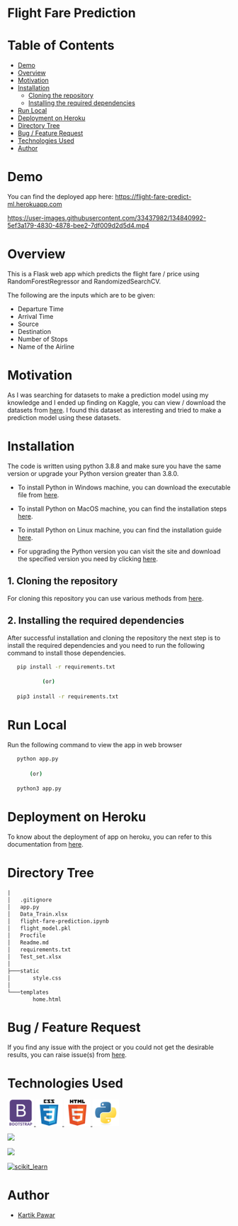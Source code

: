 # Flight Fare Prediction

# Table of Contents
- [Demo](#demo)
- [Overview](#overview)
- [Motivation](#motivation)
- [Installation](#installation)
  - [Cloning the repository](#1-cloning-the-repository)
  - [ Installing the required dependencies](#2-installing-the-required-dependencies)
- [Run Local](#run-local)
- [Deployment on Heroku](#deployment-on-heroku)
- [Directory Tree](#directory-tree)
- [Bug / Feature Request](#bug--feature-request)
- [Technologies Used](#technologies-used)
- [Author](#author)

# Demo

You can find the deployed app here: https://flight-fare-predict-ml.herokuapp.com

https://user-images.githubusercontent.com/33437982/134840992-5ef3a179-4830-4878-bee2-7df009d2d5d4.mp4

# Overview

This is a Flask web app which predicts the flight fare / price using RandomForestRegressor and RandomizedSearchCV.

The following are the inputs which are to be given:
- Departure Time
- Arrival Time
- Source
- Destination
- Number of Stops
- Name of the Airline
  
# Motivation

As I was searching for datasets to make a prediction model using my knowledge and I ended up finding on Kaggle, you can view / download the datasets from [here](https://www.kaggle.com/nikhilmittal/flight-fare-prediction-mh?rvi=1). I found this dataset as interesting and tried to make a prediction model using these datasets.

# Installation

The code is written using python 3.8.8 and make sure you have the same version or upgrade your Python version greater than 3.8.0.

- To install Python in Windows machine, you can download the executable file from [here](https://www.python.org/).

- To install Python on MacOS machine, you can find the installation steps [here](https://flaviocopes.com/python-installation-macos/).

- To install Python on Linux machine, you can find the installation guide [here](https://www.geeksforgeeks.org/how-to-install-python-on-linux/).

- For upgrading the Python version you can visit the site and download the specified version you need by clicking [here](https://www.python.org/downloads/).


 ## 1. Cloning the repository

For cloning this repository you can use various methods from [here](https://docs.github.com/en/repositories/creating-and-managing-repositories/cloning-a-repository).

 ## 2. Installing the required dependencies

After successful installation and cloning the repository the next step is to install the required dependencies and you need to run the following command to install those dependencies.
 ```bash
    pip install -r requirements.txt

            (or)

    pip3 install -r requirements.txt            
 ```

 # Run Local

 Run the following command to view the app in web browser

 ```bash
    python app.py
   
        (or)
   
    python3 app.py
```    

# Deployment on Heroku
To know about the deployment of app on heroku, you can refer to this documentation from [here](https://devcenter.heroku.com/categories/deployment).

# Directory Tree

```
|
│   .gitignore
│   app.py
│   Data_Train.xlsx
│   flight-fare-prediction.ipynb
│   flight_model.pkl
│   Procfile
│   Readme.md
│   requirements.txt
│   Test_set.xlsx
│   
├───static
│       style.css
│       
└───templates
        home.html
```

# Bug / Feature Request
If you find any issue with the project or you could not get the desirable results, you can raise issue(s) from [here](https://github.com/KartikPawar24/Flight-Fare-Prediction/issues).

# Technologies Used

<a href="https://getbootstrap.com" target="_blank"> <img src="https://raw.githubusercontent.com/devicons/devicon/master/icons/bootstrap/bootstrap-plain-wordmark.svg" alt="bootstrap" width="60" height="60"/> </a> 
<a href="https://www.w3schools.com/css/" target="_blank"> <img src="https://raw.githubusercontent.com/devicons/devicon/master/icons/css3/css3-original-wordmark.svg" alt="css3" width="60" height="60"/> </a> 
<a href="https://www.w3.org/html/" target="_blank"> <img src="https://raw.githubusercontent.com/devicons/devicon/master/icons/html5/html5-original-wordmark.svg" alt="html5" width="60" height="60"/> </a>
<a href="https://www.python.org" target="_blank"> <img src="https://raw.githubusercontent.com/devicons/devicon/master/icons/python/python-original.svg" alt="python" width="60" height="60"/> </a>

<a href="https://flask.palletsprojects.com/en/1.1.x/" target="_blank"> <img src="https://camo.githubusercontent.com/3638770a498aa8a62be0fb35f9217dbc78a50d739e1f6cdc64ef88def23aa1ec/68747470733a2f2f666c61736b2e70616c6c65747370726f6a656374732e636f6d2f656e2f312e312e782f5f696d616765732f666c61736b2d6c6f676f2e706e67" width="170" data-canonical-src="https://flask.palletsprojects.com/en/1.1.x/_images/flask-logo.png" style="max-width: 100%"></a>

<a href="https://www.gunicorn.org" target="_blank"> <img src="https://gunicorn.org/images/logo.jpg"/></a>

<a href="https://scikit-learn.org/" target="_blank"> <img src="https://upload.wikimedia.org/wikipedia/commons/0/05/Scikit_learn_logo_small.svg" alt="scikit_learn"/> </a>

# Author
 - [Kartik Pawar](https://www.github.com/KartikPawar24)
